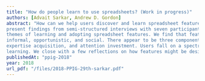 ```yaml
---
title: "How do people learn to use spreadsheets? (Work in progress)"
authors: [Advait Sarkar, Andrew D. Gordon]
abstract: "How can we help users discover and learn spreadsheet features? In this work-in-progress report, we
present findings from semi-structured interviews with seven participants, which asked questions on the
themes of learning and adopting spreadsheet features. We find that feature adoption in spreadsheets is
informal, opportunistic, and social. There appear to be three components to feature adoption: discovery,
expertise acquisition, and attention investment. Users fall on a spectrum of intrinsic motivation for
learning. We close with a few reflections on how features might be designed with adoption in mind."
publishedAt: "ppig-2018"
year: 2018
url_pdf: "/files/2018-PPIG-29th-sarkar.pdf"
---
```


